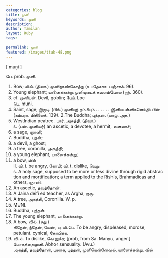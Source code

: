 ```yaml
---
categories: blog
title: முனி
keywords: முனி
description: 
author: Tamilan
layout: Ruby
tags: 
 
permalink: முனி
featured: /images/ttak-48.png
---
```

  
[ muṉi ]  
  
பெ. prob. முனி.   
1. Bow; வில். (திவா.) முனிநாண்கோத்து (உபதேசகா. பஞ்சாக். 96).   
2. Young elephant; யானைக்கன்று.முனியுடைக் கவளம்போல (நற். 360).   
3. cf. முனியன். Devil, goblin; பேய். Loc  
பெ. muni.   
1. Saint, sage; இருடி. (பிங்.) முனியுந் தம்பியும் . . . . . . இனியபள்ளிகளெய்தியபின் (கம்பரா. மிதிலைக். 139). 2.The Buddha; புத்தன். (யாழ். அக.)   
3. WestIndian peatree. பார். அகத்தி. (திவா.)  
s. (பன். முனிவர்) an ascetic, a devotee, a hermit, வனவாசி;   
2. a sage, ஞானி;   
3. Buddha, புதன்;   
4. a devil, a ghost;   
5. a tree, coronilla, அகத்தி;   
6. a young elephant, யானைக்கன்று;   
7. a bow, வில்  
II. வி. i. be angry, கோபி; வி. t. dislike, வெறு  
s. A holy sage, supposed to be more or less divine through rigid abstrac tion and mortification; a term applied to the Rishis, Brahmadicas and others, ஞானி.   
2. An ascetic, தவத்தோன்.   
3. A Jaina deifi ed teacher, as Argha, குரு.   
4. A tree, அகத்தி, Coronilla. W. p.   
666. MUNI.   
5. Buddha, புத்தன்.   
6. The young elephant, யானைக்கன்று.   
7. A bow, வில். (சது.)  
கிறேன், ந்தேன், வேன், ய, வி.பெ. To be angry, displeased, morose, petulant. cynical, கோபிக்க.   
2. வி. a. To dislike, வெ றுக்க; [prob, from Sa. Manyu, anger.]  
மோகத்தைமுனி. Abhor sensuality. (Avu.)  
அகத்தி, தவத்தோன், பலாசு, புத்தன், முனியென்னேவல், யானைக்கன்று, வில்